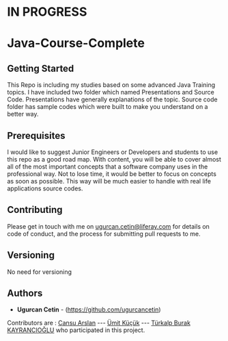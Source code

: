 # IN PROGRESS

# Java-Course-Complete

## Getting Started

This Repo is including my studies based on some advanced Java Training topics. I have included two folder which named Presentations and Source Code. Presentations have generally explanations of the topic. Source code folder has sample codes which were built to make you understand on a better way.


## Prerequisites

I would like to suggest Junior Engineers or  Developers and students to use this repo as a good road map. 
With content, you will be able to cover almost all of the most important concepts that a software company uses in the professional way. 
Not to lose time, it would be better to focus on concepts as soon as possible. 
This way will be much easier to handle with real life applications source codes.


## Contributing

Please get in touch with me on ugurcan.cetin@liferay.com for details on code of conduct, and the process for submitting pull requests to me.

## Versioning

No need for versioning

## Authors

* **Ugurcan Cetin** - (https://github.com/ugurcancetin)

Contributors are :  [Cansu Arslan](https://github.com/cansuarslancom) ---
                    [Ümit Küçük](https://github.com/umitkucuk) ---
                    [Türkalp Burak KAYRANCIOĞLU](https://github.com/bkayranci)  who participated in this project.
                    
